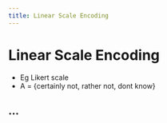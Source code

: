 ```yaml
---
title: Linear Scale Encoding
---
```


# Linear Scale Encoding
- Eg Likert scale
- A = {certainly not, rather not, dont know}

## …






























































































